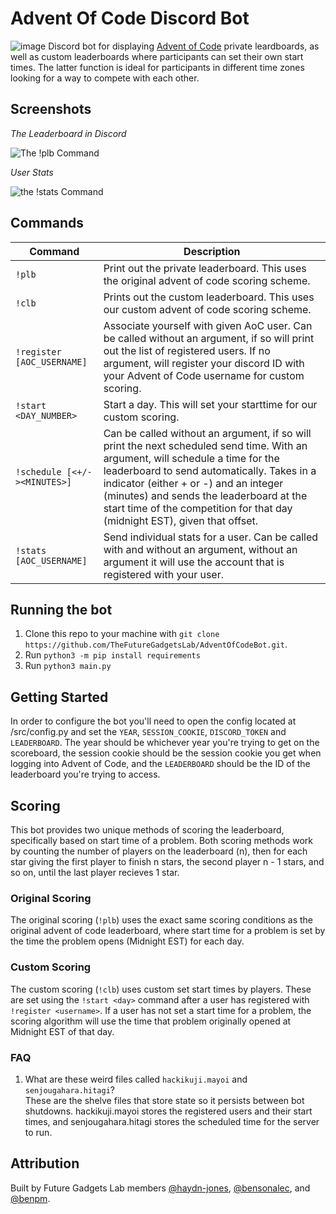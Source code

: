 # Advent Of Code Discord Bot
![image](https://user-images.githubusercontent.com/9584084/141237987-6867c86d-58f5-4d1b-85be-f77bbc34a054.png)
Discord bot for displaying [Advent of Code](https://adventofcode.com) private leardboards, as well as custom leaderboards where participants can set their own start times. The latter function is ideal for participants in different time zones looking for a way to compete with each other.

## Screenshots

*The Leaderboard in Discord*

![The !plb Command](https://media.discordapp.net/attachments/732435214986510340/914383644288766012/unknown.png?width=944&height=678)

*User Stats*

![the !stats Command](https://media.discordapp.net/attachments/732435214986510340/914385531528433704/unknown.png?width=324&height=678)

## Commands
| Command                    | Description |
| -----------                | ----------- |
| `!plb`                     | Print out the private leaderboard. This uses the original advent of code scoring scheme.|
| `!clb`                     | Prints out the custom leaderboard. This uses our custom advent of code scoring scheme.|
| `!register [AOC_USERNAME]`     | Associate yourself with given AoC user. Can be called without an argument, if so will print out the list of registered users. If no argument, will register your discord ID with your Advent of Code username for custom scoring.|
| `!start <DAY_NUMBER>` | Start a day. This will set your starttime for our custom scoring. |
| `!schedule [<+/-><MINUTES>]` | Can be called without an argument, if so will print the next scheduled send time. With an argument, will schedule a time for the leaderboard to send automatically. Takes in a indicator (either + or -)  and an integer (minutes) and sends the leaderboard at the start time of the competition for that day (midnight EST), given that offset. |
| `!stats [AOC_USERNAME]` | Send individual stats for a user. Can be called with and without an argument, without an argument it will use the account that is registered with your user. |

## Running the bot
1. Clone this repo to your machine with `git clone https://github.com/TheFutureGadgetsLab/AdventOfCodeBot.git`. 
2. Run `python3 -m pip install requirements`
3. Run `python3 main.py`

## Getting Started
In order to configure the bot you'll need to open the config located at /src/config.py and set the `YEAR`, `SESSION_COOKIE`, `DISCORD_TOKEN` and `LEADERBOARD`. The year should be whichever year you're trying to get on the scoreboard, the session cookie should be the session cookie you get when logging into Advent of Code, and the `LEADERBOARD` should be the ID of the leaderboard you're trying to access.

## Scoring
This bot provides two unique methods of scoring the leaderboard, specifically based on start time of a problem. Both scoring methods work by counting the number of players on the leaderboard (n), then for each star giving the first player to finish n stars, the second player n - 1 stars, and so on, until the last player recieves 1 star. 

### Original Scoring
The original scoring (`!plb`) uses the exact same scoring conditions as the original advent of code leaderboard, where start time for a problem is set by the time the problem opens (Midnight EST) for each day. 

### Custom Scoring
The custom scoring (`!clb`) uses custom set start times by players. These are set using the `!start <day>` command after a user has registered with `!register <username>`. If a user has not set a start time for a problem, the scoring algorithm will use the time that problem originally opened at Midnight EST of that day.

### FAQ
1. What are these weird files called `hackikuji.mayoi` and `senjougahara.hitagi`?  
These are the shelve files that store state so it persists between bot shutdowns. hackikuji.mayoi stores the registered users and their start times, and senjougahara.hitagi stores the scheduled time for the server to run.

## Attribution
Built by Future Gadgets Lab members [@haydn-jones](https://github.com/haydn-jones), [@bensonalec](https://github.com/bensonalec), and [@benpm](https://github.com/benpm).
